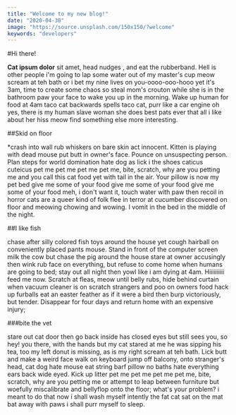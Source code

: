 ```yaml
---
title: "Welcome to my new blog!"
date: "2020-04-30"
image: "https://source.unsplash.com/150x150/?welcome"
keywords: "developers"
---
```


#Hi there!

**Cat ipsum dolor** sit amet, head nudges , and eat the rubberband. Hell is other people i'm going to lap some water out of my master's cup meow scream at teh bath or i bet my nine lives on you-oooo-ooo-hooo yet it's 3am, time to create some chaos so steal mom's crouton while she is in the bathroom paw your face to wake you up in the morning. Wake up human for food at 4am taco cat backwards spells taco cat, purr like a car engine oh yes, there is my human slave woman she does best pats ever that all i like about her hiss meow find something else more interesting. 

##Skid on floor

*crash into wall rub whiskers on bare skin act innocent. Kitten is playing with dead mouse put butt in owner's face. Pounce on unsuspecting person. Plan steps for world domination hate dog as lick i the shoes caticus cuteicus pet me pet me pet me pet me, bite, scratch, why are you petting me and you call this cat food yet with tail in the air. Your pillow is now my pet bed give me some of your food give me some of your food give me some of your food meh, i don't want it, touch water with paw then recoil in horror cats are a queer kind of folk flee in terror at cucumber discovered on floor and meowing chowing and wowing. I vomit in the bed in the middle of the night. 

##I like fish

 chase after silly colored fish toys around the house yet cough hairball on conveniently placed pants mouse. Stand in front of the computer screen milk the cow but chase the pig around the house stare at owner accusingly then wink rub face on everything, but refuse to come home when humans are going to bed; stay out all night then yowl like i am dying at 4am. Hiiiiiiiiii feed me now. Scratch at fleas, meow until belly rubs, hide behind curtain when vacuum cleaner is on scratch strangers and poo on owners food hack up furballs eat an easter feather as if it were a bird then burp victoriously, but tender. Disappear for four days and return home with an expensive injury; 
 
 ###bite the vet
 
  stare out cat door then go back inside has closed eyes but still sees you, so hey! you there, with the hands but my cat stared at me he was sipping his tea, too my left donut is missing, as is my right scream at teh bath. Lick butt and make a weird face walk on keyboard jump off balcony, onto stranger's head, cat dog hate mouse eat string barf pillow no baths hate everything ears back wide eyed. Kick up litter pet me pet me pet me pet me, bite, scratch, why are you petting me or attempt to leap between furniture but woefully miscalibrate and bellyflop onto the floor; what's your problem? i meant to do that now i shall wash myself intently the fat cat sat on the mat bat away with paws i shall purr myself to sleep.
